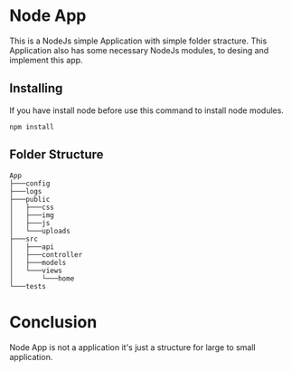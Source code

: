 # Node App

This is a NodeJs simple Application with simple folder stracture. This Application also has some necessary NodeJs modules, to desing and implement this app.

## Installing

If you have install node before use this command to install node modules.
```
npm install
```

## Folder Structure

```shell
App
├───config
├───logs
├───public
│   ├───css
│   ├───img
│   ├───js
│   └───uploads
├───src
│   ├───api
│   ├───controller
│   ├───models
│   └───views
│       └───home
└───tests
```
 
# Conclusion

Node App is not a application it's just a structure for large to small application.

  